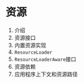 # 资源

1. 介绍
2. 资源接口
3. 内置资源实现
4. `ResourceLoader`
5. `ResourceLoaderAware`接口
6. 资源依赖
7. 应用程序上下文和资源路径
